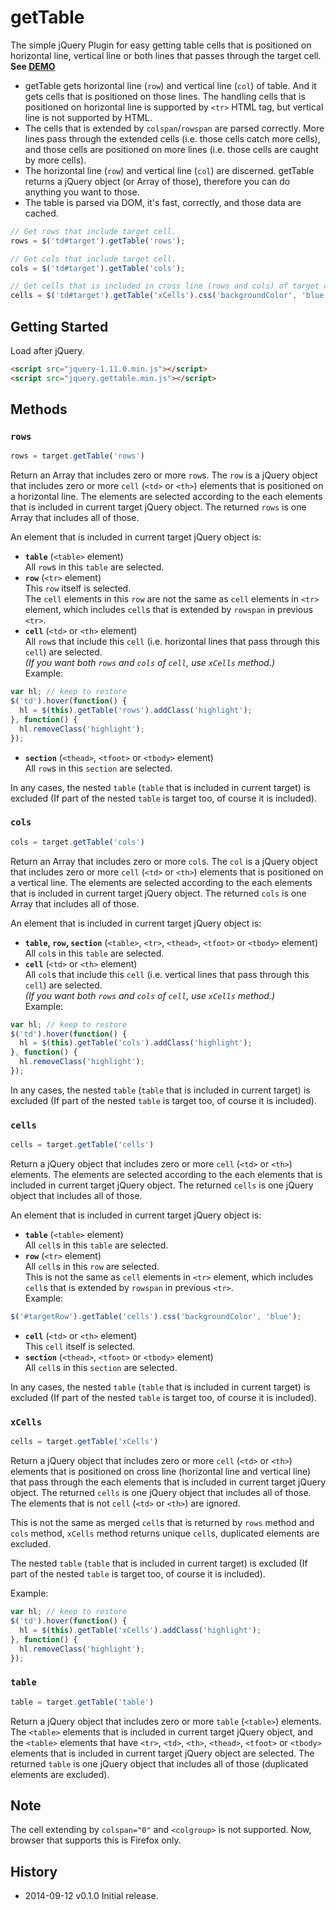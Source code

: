 # getTable

The simple jQuery Plugin for easy getting table cells that is positioned on horizontal line, vertical line or both lines that passes through the target cell.  
**See <a href="http://anseki.github.io/jquery-gettable">DEMO</a>**

+ getTable gets horizontal line (`row`) and vertical line (`col`) of table. And it gets cells that is positioned on those lines. The handling cells that is positioned on horizontal line is supported by `<tr>` HTML tag, but vertical line is not supported by HTML.
+ The cells that is extended by `colspan`/`rowspan` are parsed correctly. More lines pass through the extended cells (i.e. those cells catch more cells), and those cells are positioned on more lines (i.e. those cells are caught by more cells).
+ The horizontal line (`row`) and vertical line (`col`) are discerned. getTable returns a jQuery object (or Array of those), therefore you can do anything you want to those.
+ The table is parsed via DOM, it's fast, correctly, and those data are cached. 

```js
// Get rows that include target cell.
rows = $('td#target').getTable('rows');

// Get cols that include target cell.
cols = $('td#target').getTable('cols');

// Get cells that is included in cross line (rows and cols) of target cell, and style those.
cells = $('td#target').getTable('xCells').css('backgroundColor', 'blue');
```

## Getting Started
Load after jQuery.

```html
<script src="jquery-1.11.0.min.js"></script>
<script src="jquery.gettable.min.js"></script>
```

## Methods

### `rows`

```js
rows = target.getTable('rows')
```

Return an Array that includes zero or more `row`s. The `row` is a jQuery object that includes zero or more `cell` (`<td>` or `<th>`) elements that is positioned on a horizontal line. The elements are selected according to the each elements that is included in current target jQuery object. The returned `rows` is one Array that includes all of those.

An element that is included in current target jQuery object is:

+ **`table`** (`<table>` element)  
All `row`s in this `table` are selected.
+ **`row`** (`<tr>` element)  
This `row` itself is selected.  
The `cell` elements in this `row` are not the same as `cell` elements in `<tr>` element, which includes `cell`s that is extended by `rowspan` in previous `<tr>`.
+ **`cell`** (`<td>` or `<th>` element)  
All `row`s that include this `cell` (i.e. horizontal lines that pass through this `cell`) are selected.  
*(If you want both `rows` and `cols` of `cell`, use `xCells` method.)*  
Example:  
```js
var hl; // keep to restore
$('td').hover(function() {
  hl = $(this).getTable('rows').addClass('highlight');
}, function() {
  hl.removeClass('highlight');
});
```
+ **`section`** (`<thead>`, `<tfoot>` or `<tbody>` element)  
All `row`s in this `section` are selected.

In any cases, the nested `table` (`table` that is included in current target) is excluded (If part of the nested `table` is target too, of course it is included).

### `cols`

```js
cols = target.getTable('cols')
```

Return an Array that includes zero or more `col`s. The `col` is a jQuery object that includes zero or more `cell` (`<td>` or `<th>`) elements that is positioned on a vertical line. The elements are selected according to the each elements that is included in current target jQuery object. The returned `cols` is one Array that includes all of those.

An element that is included in current target jQuery object is:

+ **`table`, `row`, `section`** (`<table>`, `<tr>`, `<thead>`, `<tfoot>` or `<tbody>` element)  
All `col`s in this `table` are selected.
+ **`cell`** (`<td>` or `<th>` element)  
All `col`s that include this `cell` (i.e. vertical lines that pass through this `cell`) are selected.  
*(If you want both `rows` and `cols` of `cell`, use `xCells` method.)*  
Example:  
```js
var hl; // keep to restore
$('td').hover(function() {
  hl = $(this).getTable('cols').addClass('highlight');
}, function() {
  hl.removeClass('highlight');
});
```

In any cases, the nested `table` (`table` that is included in current target) is excluded (If part of the nested `table` is target too, of course it is included).

### `cells`

```js
cells = target.getTable('cells')
```

Return a jQuery object that includes zero or more `cell` (`<td>` or `<th>`) elements. The elements are selected according to the each elements that is included in current target jQuery object. The returned `cells` is one jQuery object that includes all of those.

An element that is included in current target jQuery object is:

+ **`table`** (`<table>` element)  
All `cell`s in this `table` are selected.
+ **`row`** (`<tr>` element)  
All `cell`s in this `row` are selected.  
This is not the same as `cell` elements in `<tr>` element, which includes `cell`s that is extended by `rowspan` in previous `<tr>`.  
Example:  
```js
$('#targetRow').getTable('cells').css('backgroundColor', 'blue');
```
+ **`cell`** (`<td>` or `<th>` element)  
This `cell` itself is selected.
+ **`section`** (`<thead>`, `<tfoot>` or `<tbody>` element)  
All `cell`s in this `section` are selected.

In any cases, the nested `table` (`table` that is included in current target) is excluded (If part of the nested `table` is target too, of course it is included).

### `xCells`

```js
cells = target.getTable('xCells')
```

Return a jQuery object that includes zero or more `cell` (`<td>` or `<th>`) elements that is positioned on cross line (horizontal line and vertical line) that pass through the each elements that is included in current target jQuery object. The returned `cells` is one jQuery object that includes all of those.  
The elements that is not `cell` (`<td>` or `<th>`) are ignored.  

This is not the same as merged `cell`s that is returned by `rows` method and `cols` method, `xCells` method returns unique `cell`s, duplicated elements are excluded.

The nested `table` (`table` that is included in current target) is excluded (If part of the nested `table` is target too, of course it is included).

Example:  
```js
var hl; // keep to restore
$('td').hover(function() {
  hl = $(this).getTable('xCells').addClass('highlight');
}, function() {
  hl.removeClass('highlight');
});
```

### `table`

```js
table = target.getTable('table')
```

Return a jQuery object that includes zero or more `table` (`<table>`) elements. The `<table>` elements that is included in current target jQuery object, and the `<table>` elements that have `<tr>`, `<td>`, `<th>`, `<thead>`, `<tfoot>` or `<tbody>` elements that is included in current target jQuery object are selected. The returned `table` is one jQuery object that includes all of those (duplicated elements are excluded).  

## Note

The cell extending by `colspan="0"` and `<colgroup>` is not supported. Now, browser that supports this is Firefox only.

## History
 * 2014-09-12			v0.1.0			Initial release.
